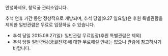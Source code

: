 안녕하세요, 창덕궁 관리소입니다.

추석 연휴 기간 동안 정상적으로 개방되며, 추석 당일(9.27 일요일)은 후원 특별관람을 제외한 일반관람은 무료로 입장하실 수 있습니다.

- 추석 당일 2015.09.27(일): 일반관람 무료입장(후원 특별관람은 제외)
- 추석 당일 일반관람(궁궐전각)에 대한 무료해설 안내는 없으니 관람에 참고하시기 바랍니다.